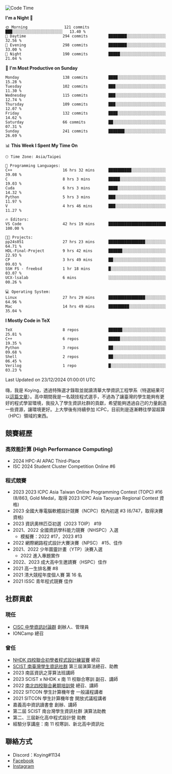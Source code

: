 <!--START_SECTION:waka-->
![Code Time](http://img.shields.io/badge/Code%20Time-1%2C267%20hrs%2057%20mins-blue)

**I'm a Night 🦉** 

```text
🌞 Morning                121 commits         ███░░░░░░░░░░░░░░░░░░░░░░   13.40 % 
🌆 Daytime                294 commits         ████████░░░░░░░░░░░░░░░░░   32.56 % 
🌃 Evening                298 commits         ████████░░░░░░░░░░░░░░░░░   33.00 % 
🌙 Night                  190 commits         █████░░░░░░░░░░░░░░░░░░░░   21.04 % 
```
📅 **I'm Most Productive on Sunday** 

```text
Monday                   138 commits         ████░░░░░░░░░░░░░░░░░░░░░   15.28 % 
Tuesday                  102 commits         ███░░░░░░░░░░░░░░░░░░░░░░   11.30 % 
Wednesday                115 commits         ███░░░░░░░░░░░░░░░░░░░░░░   12.74 % 
Thursday                 109 commits         ███░░░░░░░░░░░░░░░░░░░░░░   12.07 % 
Friday                   132 commits         ████░░░░░░░░░░░░░░░░░░░░░   14.62 % 
Saturday                 66 commits          ██░░░░░░░░░░░░░░░░░░░░░░░   07.31 % 
Sunday                   241 commits         ███████░░░░░░░░░░░░░░░░░░   26.69 % 
```


📊 **This Week I Spent My Time On** 

```text
🕑︎ Time Zone: Asia/Taipei

💬 Programming Languages: 
C++                      16 hrs 32 mins      ██████████░░░░░░░░░░░░░░░   39.08 % 
C                        8 hrs 3 mins        █████░░░░░░░░░░░░░░░░░░░░   19.03 % 
Cuda                     6 hrs 3 mins        ████░░░░░░░░░░░░░░░░░░░░░   14.32 % 
Python                   5 hrs 3 mins        ███░░░░░░░░░░░░░░░░░░░░░░   11.97 % 
V                        4 hrs 46 mins       ███░░░░░░░░░░░░░░░░░░░░░░   11.27 % 

🔥 Editors: 
VS Code                  42 hrs 19 mins      █████████████████████████   100.00 % 

🐱‍💻 Projects: 
pp24s051                 27 hrs 23 mins      ████████████████░░░░░░░░░   64.71 % 
HDL-Final-Project        9 hrs 42 mins       ██████░░░░░░░░░░░░░░░░░░░   22.93 % 
CP                       3 hrs 49 mins       ██░░░░░░░░░░░░░░░░░░░░░░░   09.03 % 
SSH FS - freebsd         1 hr 18 mins        █░░░░░░░░░░░░░░░░░░░░░░░░   03.07 % 
UCX-lsalab               6 mins              ░░░░░░░░░░░░░░░░░░░░░░░░░   00.26 % 

💻 Operating System: 
Linux                    27 hrs 29 mins      ████████████████░░░░░░░░░   64.96 % 
Mac                      14 hrs 49 mins      █████████░░░░░░░░░░░░░░░░   35.04 % 
```

**I Mostly Code in TeX** 

```text
TeX                      8 repos             ██████░░░░░░░░░░░░░░░░░░░   25.81 % 
C++                      6 repos             █████░░░░░░░░░░░░░░░░░░░░   19.35 % 
Python                   3 repos             ██░░░░░░░░░░░░░░░░░░░░░░░   09.68 % 
Shell                    2 repos             ██░░░░░░░░░░░░░░░░░░░░░░░   06.45 % 
Verilog                  1 repo              █░░░░░░░░░░░░░░░░░░░░░░░░   03.23 % 
```




 Last Updated on 23/12/2024 01:00:01 UTC
<!--END_SECTION:waka-->


嗨，我是 Koying，透過特殊選才錄取並就讀清華大學資訊工程學系（特選結果可以[這篇文章](https://koyingtw.github.io/2022/10/31/%E7%89%B9%E9%81%B8%E5%BF%83%E5%BE%97/)）。高中期間我是一名競技程式選手，不過為了讓臺灣的學生能夠有更好的程式學習環境，我投入了學生資訊社群的貢獻，希望能夠透過自己的力量創造一些資源，讓環境更好。上大學後有持續參加 ICPC，目前則是逐漸轉往學習超算（HPC）領域的東西。

## 競賽經歷
### 高效能計算 (High Performance Computing)
- 2024 HPC-AI APAC Third-Place
- ISC 2024 Student Cluster Competition Online #6

### 程式競賽
- 2023 2023 ICPC Asia Taiwan Online Programming Contest (TOPC) #16 (8/863, Gold Medal，取得 2023 ICPC Asia Taoyuan Regional Contest 資格)
- 2023 全國大專電腦軟體設計競賽（NCPC）校內初選 #3 (6/747，取得決賽資格)
- 2023 資訊奧林匹亞初選（2023 TOIP） #19
- 2021、2022 全國資訊學科能力競賽（NHSPC）入選
    - 模擬賽：2022 #17，2023 #13
- 2022 網際網路程式設計大賽決賽（NPSC） #15、佳作
- 2021、2022 少年圖靈計畫（YTP）決賽入選
    - 2022 進入專題實作
- 2022、2023 成大高中生邀請賽（HSPC）佳作
- 2021 高一生排名賽 #8
- 2021 清大競程年度個人賽 第 16 名
- 2021 ISSC 青年程式競賽 佳作

## 社群貢獻
### 現任
- [CISC 中學資訊討論群](https://discord.gg/mc9CgJvjZz) 創辦人、管理員
- IONCamp 總召

### 曾任
- [NHDK 四校聯合初學者程式設計練習賽](https://www.facebook.com/profile.php?id=100064076583372) 總召
- [SCIST 南臺灣學生資訊社群](https://www.facebook.com/scist.tw) 第三屆演算法總召、助教
- 2023 南區資訊之芽算法班講師
- 2023 SCIST x NHDK x 南 11 校聯合寒訓 副召、講師
- 2022 [南北四校聯合暑期培訓營](https://github.com/HHSH-CYSH-WGSH-HSNU-Summer-Camp/) 總召、講師
- 2022 SITCON 學生計算機年會 一般議程講者
- 2021 SITCON 學生計算機年會 開放式議程講者
- 嘉義高中資訊讀書會 創辦、講師
- 第二屆 SCIST 南台灣學生資訊社群 演算法助教
- 第二、三屆新化高中程式設計營 助教
- 經驗分享講座：南 11 校寒訓、新北高中資訊社

## 聯絡方式
- Discord：Koying#1134
- [Facebook](https://www.facebook.com/profile.php?id=100015800760577)
- [Instagram](https://www.instagram.com/cisc._.koying/)
